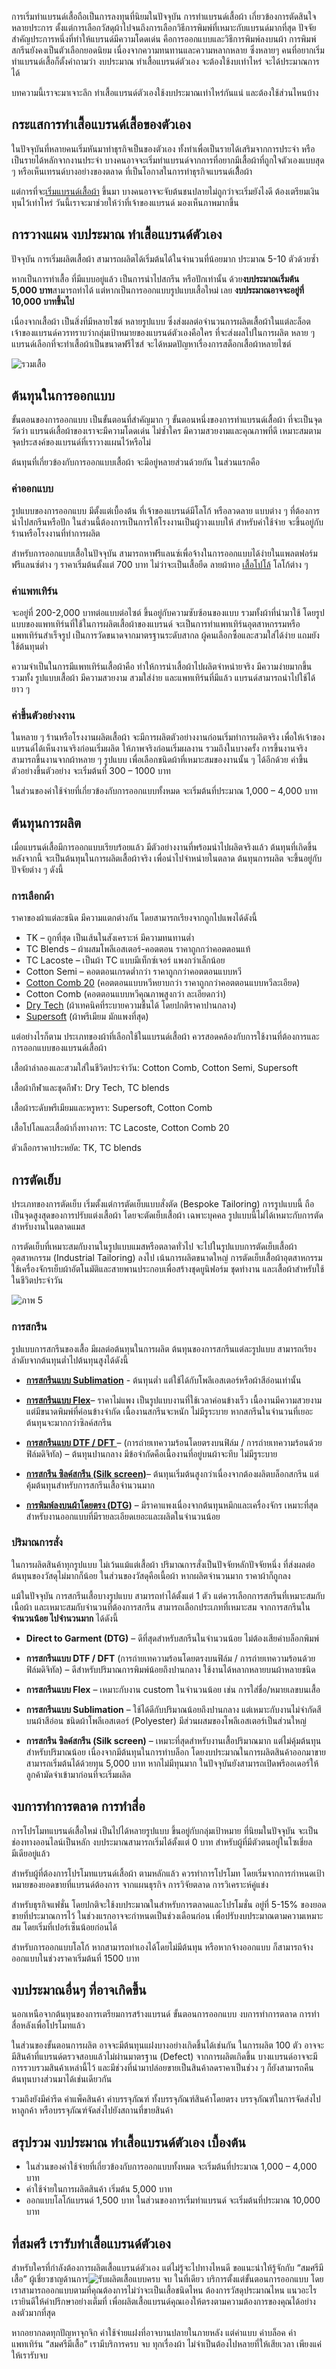 การเริ่มทำแบรนด์เสื้อถือเป็นการลงทุนที่นิยมในปัจจุบัน การทำแบรนด์เสื้อผ้า เกี่ยวข้องการตัดสินใจหลายประการ ตั้งแต่การเลือกวัสดุผ้าไปจนถึงการเลือกวิธีการพิมพ์ที่เหมาะกับแบรนด์มากที่สุด ปัจจัยสำคัญประการหนึ่งที่ทำให้แบรนด์มีความโดดเด่น คือการออกแบบและวิธีการพิมพ์ลงบนผ้า การพิมพ์สกรีนยังคงเป็นตัวเลือกยอดนิยม เนื่องจากความทนทานและความหลากหลาย ซึ่งหลายๆ คนที่อยากเริ่มทำแบรนด์เสื้อก็ตั้งคำถามว่า งบประมาณ ทำเสื้อแบรนด์ตัวเอง จะต้องใช้งบเท่าไหร่ จะได้ประมาณการได้

บทความนี้เราจะมาเจาะลึก ทำเสื้อแบรนด์ตัวเองใช้งบประมาณเท่าไหร่กันแน่ และต้องใช้ส่วนไหนบ้าง

## กระแสการทำเสื้อแบรนด์เสื้อของตัวเอง

ในปัจจุบันที่หลายคนเริ่มหันมาทำธุรกิจเป็นของตัวเอง ทั้งทำเพื่อเป็นรายได้เสริมจากการประจำ หรือเป็นรายได้หลักจากงานประจำ บางคนอาจจะเริ่มทำแบรนด์จากการที่อยากมีเสื้อผ้าที่ถูกใจตัวเองแบบสุด ๆ หรือเห็นเทรนด์บางอย่างของตลาด ที่เป็นโอกาสในการทำธุรกิจแบรนด์เสืื้อผ้า

แต่การที่จะ[เริ่มแบรนด์เสื้อผ้า](/how-to-start-your-own-tshirt-business)
ขึ้นมา บางคนอาจจะจับต้นชนปลายไม่ถูกว่าจะเริ่มยังไงดี ต้องเตรียมเงินทุนไว้เท่าไหร่ วันนี้เราจะมาช่วยให้ว่าที่เจ้าของแบรนด์ มองเห็นภาพมากขึ้น

## การวางแผน งบประมาณ ทำเสื้อแบรนด์ตัวเอง

ปัจจุบัน การเริ่มผลิตเสื้อผ้า สามารถผลิตได้เริ่มต้นได้ในจำนวนที่น้อยมาก ประมาณ 5-10 ตัวด้วยซ้ำ 

หากเป็นการทำเสื้อ ที่มีแบบอยู่แล้ว เป็นการนำไปสกรีน หรือปักเท่านั้น ด้วย**งบประมาณเริ่มต้น 5,000 บาท**สามารถทำได้ แต่หากเป็นการออกแบบรูปแบบเสื้อใหม่
เลย **งบประมาณอาจจะอยู่ที่ 10,000 บาทขึ้นไป**

เนื่องจากเสื้อผ้า เป็นสิ่งที่มีหลายไซต์ หลายรูปแบบ ซึ่งส่งผลต่อจำนวนการผลิตเสื้อผ้าในแต่ละล็อต เจ้าของแบรนด์ควรทราบว่ากลุ่มเป้าหมายของแบรนด์ตัวเองคือใคร ที่จะส่งผลไปในการผลิต หลาย ๆ แบรนด์เลือกที่จะทำเสื้อผ้าเป็นขนาดฟรีไซส์ จะได้หมดปัญหาเรื่องการสต็อกเสื้อผ้าหลายไซต์ 

![รวมเสื้อ](/blog/own-brand-budget-1.png)

## ต้นทุนในการออกแบบ

ขั้นตอนของการออกแบบ เป็นขั้นตอนที่สำคัญมาก ๆ ขั้นตอนหนึ่งของการทำแบรนด์เสื้อผ้า ที่จะเป็นจุดวัดว่า แบรนด์เสื้อผ้าของเราจะมีความโดดเด่น ไม่ซ้ำใคร มีความสวยงามและคุณภาพที่ดี เหมาะสมตามจุดประสงค์ของแบรนด์ที่เราวางแผนไว้หรือไม่ 

ต้นทุนที่เกี่ยวข้องกับการออกแบบเสื้อผ้า จะมีอยู่หลายส่วนด้วยกัน ในส่วนแรกคือ

### ค่าออกแบบ

รูปแบบของการออกแบบ มีตั้งแต่เบื้องต้น ที่เจ้าของแบรนด์มีโลโก้ หรือลวดลาย แบบต่าง ๆ ที่ต้องการนำไปสกรีนหรือปัก ในส่วนนี้ต้องการเป็นการให้โรงงานเป็นผู้วางแบบให้ สำหรับค่าใช้จ่าย จะขึ้นอยู่กับร้านหรือโรงงานที่ทำการผลิต 

สำหรับการออกแบบเสื้อในปัจจุบัน สามารถหาฟรีแลนซ์เพื่อจ้างในการออกแบบได้ง่ายในแพลตฟอร์มฟรีแลนซ์ต่าง ๆ ราคาเริ่มต้นตั้งแต่ 700 บาท ไม่ว่าจะเป็นเสื้อยืด ลายผ้าทอ [เสื้อโปโล้](/polo)
 โลโก้ต่าง ๆ 

### ค่าแพทเทิร์น

จะอยู่ที่ 200-2,000 บาทต่อแบบต่อไซต์ ขึ้นอยู่กับความซับซ้อนของแบบ รวมทั้งผ้าที่นำมาใช้ โดยรูปแบบของแพทเทิร์นที่ใช้ในการผลิตเสื้อผ้าของแบรนด์ จะเป็นการทำแพทเทิร์นอุตสาหกรรมหรือแพทเทิร์นสำเร็จรูป เป็นการวัดขนาดจากมาตรฐานระดับสากล ผู้คนเลือกซื้อและสวมใส่ได้ง่าย แถมยังใช้ต้นทุนต่ำ 

ความจำเป็นในการมีแพทเทิร์นเสื้อผ้าคือ ทำให้การนำเสื้อผ้าไปผลิตจำหน่ายจริง มีความง่ายมากขึ้น รวมทั้ง รูปแบบเสื้อผ้า มีความสวยงาม สวมใส่ง่าย และแพทเทิร์นที่มีแล้ว แบรนด์สามารถนำไปใช้ได้ยาว ๆ 

### ค่าขึ้นตัวอย่างงาน

ในหลาย ๆ ร้านหรือโรงงานผลิตเสื้อผ้า จะมีการผลิตตัวอย่างงานก่อนเริ่มทำการผลิตจริง เพื่อให้เจ้าของแบรนด์ได้เห็นงานจริงก่อนเริ่มผลิต ให้ภาพจริงก่อนเริ่มผลงาน รวมถึงในบางครั้ง การขึ้นงานจริง สามารถขึ้นงานจากผ้าหลาย ๆ รูปแบบ เพื่อเลือกชนิดผ้าที่เหมาะสมของงานนั้น ๆ ได้อีกด้วย  ค่าขึ้นตัวอย่างขึ้นตัวอย่าง จะเริ่มต้นที่ 300 – 1000 บาท

ในส่วนของค่าใช้จ่ายที่เกี่ยวข้องกับการออกแบบทั้งหมด จะเริ่มต้นที่ประมาณ 1,000 – 4,000 บาท

## ต้นทุนการผลิต

เมื่อแบรนด์เสื้อมีการออกแบบเรียบร้อยแล้ว มีตัวอย่างงานที่พร้อมนำไปผลิตจริงแล้ว ต้นทุนที่เกิดขึ้นหลังจากนี้ จะเป็นต้นทุนในการผลิตเสื้อผ้าจริง เพื่อนำไปจำหน่ายในตลาด ต้นทุนการผลิต จะขึ้นอยู่กับปัจจัยต่าง ๆ ดังนี้

### การเลือกผ้า

ราคาของผ้าแต่ละชนิด มีความแตกต่างกัน โดยสามารถเรียงจากถูกไปแพงได้ดังนี้

- TK – ถูกที่สุด เป็นเส้นในสังเคราะห์ มีความทนทานต่ำ
- TC Blends – ผ้าผสมโพลีเอสเตอร์-คอตตอน ราคาถูกกว่าคอตตอนแท้
- TC Lacoste – เป็นผ้า TC แบบมีเท็กซ์เจอร์ แพงกว่าเล็กน้อย
- Cotton Semi – คอตตอนเกรดต่ำกว่า ราคาถูกกว่าคอตตอนแบบหวี
- [Cotton Comb 20](/cotton-comb-20-t-shirt)
 (คอตตอนแบบหวีหยาบกว่า ราคาถูกกว่าคอตตอนแบบหวีละเอียด)
- Cotton Comb (คอตตอนแบบหวีคุณภาพสูงกว่า ละเอียดกว่า)
- [Dry Tech](/what-is-dry-tech-fabric-polo-shirt) (ผ้าเทคนิคที่ระบายความชื้นได้ โดยปกติราคาปานกลาง)
- [Supersoft](/what-is-supersoft) (ผ้าพรีเมียม มักแพงที่สุด)


แต่อย่างไรก็ตาม ประเภทของผ้าที่เลือกใช้ในแบรนด์เสื้อผ้า ควรสอดคล้องกับการใช้งานที่ต้องการและการออกแบบของแบรนด์เสื้อผ้า 

เสื้อผ้าลำลองและสวมใส่ในชีวิตประจำวัน: Cotton Comb, Cotton Semi, Supersoft

เสื้อผ้ากีฬาและชุดกีฬา: Dry Tech, TC blends

เสื้อผ้าระดับพรีเมียมและหรูหรา: Supersoft, Cotton Comb

เสื้อโปโลและเสื้อผ้ากึ่งทางการ: TC Lacoste, Cotton Comb 20

ตัวเลือกราคาประหยัด: TK, TC blends

## การตัดเย็บ

ประเภทของการตัดเย็บ เริ่มตั้งแต่การตัดเย็บแบบสั่งตัด (Bespoke Tailoring) การรูปแบบนี้ ถือเป็นจุดสูงสุดของการปรับแต่งเสื้อผ้า โดยจะตัดเย็บเสื้อผ้า เฉพาะบุคคล รูปแบบนี้ไม่ได้เหมาะกับการตัดสำหรับงานในตลาดแมส 

การตัดเย็บที่เหมาะสมกับงานในรูปแบบแมสหรือตลาดทั่วไป จะไปในรูปแบบการตัดเย็บเสื้อผ้าอุตสาหกรรม (Industrial Tailoring) ลงไป เน้นการผลิตขนาดใหญ่ การตัดเย็บเสื้อผ้าอุตสาหกรรมใช้เครื่องจักรเย็บผ้าอัตโนมัติและสายพานประกอบเพื่อสร้างชุดยูนิฟอร์ม ชุดทำงาน และเสื้อผ้าสำหรับใช้ในชีวิตประจำวัน

![ภาพ 5](/blog/own-brand-budget-2.png)

### การสกรีน

รูปแบบการสกรีนของเสื้อ มีผลต่อต้นทุนในการผลิต ต้นทุนของการสกรีนแต่ละรูปแบบ สามารถเรียงลำดับจากต้นทุนต่ำไปต้นทุนสูงได้ดังนี้

- **[การสกรีนแบบ Sublimation](/t-shirt-screen-printing-sublimation)** - ต้นทุนต่ำ แต่ใช้ได้กับโพลีเอสเตอร์หรือผ้าสีอ่อนเท่านั้น

- **[การสกรีนแบบ Flex](/what-is-flex-screen)**– ราคาไม่แพง เป็นรูปแบบงานที่ใช้เวลาค่อนข้างเร็ว เนื้องานมีความสวยงาม แต่มีขนาดพิมพ์ที่ค่อนข้างจำกัด เนื้องานสกรีนจะหนัก ไม่มีรูระบาย หากสกรีนในจำนวนที่เยอะ ต้นทุนจะมากกว่าซิลค์สกรีน

- **[การสกรีนแบบ DTF / DFT ](/what-is-dtg-vs-dtf)**– (การถ่ายเทความร้อนโดยตรงบนฟิล์ม / การถ่ายเทความร้อนด้วยฟิล์มดิจิทัล) – ต้นทุนปานกลาง มีข้อจำกัดคือเนื้องานที่อยู่บนผ้าจะทึบ ไม่มีรูระบาย

- **[การสกรีน ซิลค์สกรีน (Silk screen)](/what-is-silks-creen)**–  ต้นทุนเริ่มต้นสูงกว่าเนื่องจากต้องผลิตบล็อกสกรีน แต่คุ้มต้นทุนสำหรับการสกรีนเสื้อจำนวนมาก

- **[การพิมพ์ลงบนผ้าโดยตรง (DTG)](/what-is-dtg-screen)** – มีราคาแพงเนื่องจากต้นทุนหมึกและเครื่องจักร เหมาะที่สุดสำหรับงานออกแบบที่มีรายละเอียดเยอะและผลิตในจำนวนน้อย

### ปริมาณการสั่ง

ในการผลิตสินค้าทุกรูปแบบ ไม่เว้นแม้แต่เสื้อผ้า ปริมาณการสั่งเป็นปัจจัยหลักปัจจัยหนึ่ง ที่ส่งผลต่อต้นทุนของวัสดุไม่มากก็น้อย ในส่วนของวัสดุคือเนื้อผ้า หากผลิตจำนวนมาก ราคาผ้าก็ถูกลง

แม้ในปัจจุบัน การสกรีนเสื้อบางรูปแบบ สามารถทำได้ตั้งแต่ 1 ตัว แต่ควรเลือกการสกรีนที่เหมาะสมกับเนื้อผ้า และเหมาะสมกับจำนวนที่ต้องการสกรีน สามารถเลือกประเภทที่เหมาะสม จากการสกรีนใน**จำนวนน้อย ไปจำนวนมาก** ได้ดังนี้

- **Direct to Garment (DTG)** – ดีที่สุดสำหรับสกรีนในจำนวนน้อย  ไม่ต้องเสียค่าบล็อกพิมพ์

- **การสกรีนแบบ DTF / DFT** (การถ่ายเทความร้อนโดยตรงบนฟิล์ม / การถ่ายเทความร้อนด้วยฟิล์มดิจิทัล) – ดีสำหรับปริมาณการพิมพ์น้อยถึงปานกลาง ใช้งานได้หลากหลายบนผ้าหลายชนิด

- **การสกรีนแบบ Flex**  – เหมาะกับงาน custom ในจำนวนน้อย เช่น การใส่ชื่อ/หมายเลขบนเสื้อ

- **การสกรีนแบบ Sublimation**  – ใช้ได้ดีกับปริมาณน้อยถึงปานกลาง แต่เหมาะกับงานไม่จำกัดสี บนผ้าสีอ่อน ชนิดผ้าโพลีเอสเตอร์ (Polyester) มีส่วนผสมของโพลีเอสเตอร์เป็นส่วนใหญ่

- **การสกรีน ซิลค์สกรีน (Silk screen)** – เหมาะที่สุดสำหรับงานเสื้อปริมาณมาก แต่ไม่คุ้มต้นทุนสำหรับปริมาณน้อย เนื่องจากมีต้นทุนในการทำบล็อก
โดยงบประมาณในการผลิตสินค้าออกมาขาย สามารถเริ่มต้นได้ด้วยทุน 5,000 บาท หากไม่มีทุนมาก ในปัจจุบันยังสามารถเปิดพรีออเดอร์ให้ลูกค้ามัดจำเข้ามาก่อนที่จะเริ่มผลิต 

## งบการทำการตลาด การทำสื่อ

การโปรโมทแบรนด์เสื้อใหม่ เป็นไปได้หลายรูปแบบ ขึ้นอยู่กับกลุ่มเป้าหมาย ที่นิยมในปัจจุบัน จะเป็นช่องทางออนไลน์เป็นหลัก งบประมาณสามารถเริ่มได้ตั้งแต่ 0 บาท สำหรับผู้ที่มีตัวตนอยู่ในโซเชี่ยลมีเดียอยู่แล้ว 

สำหรับผู้ที่ต้องการโปรโมทแบรนด์เสื้อผ้า ตามหลักแล้ว ควรทำการโปรโมท โดยเริ่มจากการกำหนดเป้าหมายของยอดขายที่แบรนด์ต้องการ จากแผนธุรกิจ การวิจัยตลาด การวิเคราะห์คู่แข่ง 

สำหรับธุรกิจแฟชั่น โดยปกติจะใช้งบประมาณในสำหรับการตลาดและโปรโมชั่น อยู่ที่ 5-15% ของยอดขายที่ประมาณการไว้ ในช่วงแรกอาจจะกำหนดเป็นช่วงเดือนก่อน เพื่อปรับงบประมาณตามความเหมาะสม โดยเริ่มที่เปอร์เซ็นน้อยก่อนได้

สำหรับการออกแบบโลโก้ หากสามารถทำเองได้โดยไม่มีต้นทุน หรือหากจ้างออกแบบ ก็สามารถจ้างออกแบบในช่วงราคาเริ่มต้นที่ 1500 บาท

## งบประมาณอื่นๆ ที่อาจเกิดขึ้น

นอกเหนือจากต้นทุนของการเตรียมการสร้างแบรนด์ ขั้นตอนการออกแบบ งบการทำการตลาด การทำสื่อหลังเพื่อโปรโมทแล้ว

ในส่วนของขั้นตอนการผลิต อาจจะมีต้นทุนแฝงบางอย่างเกิดชึ้นได้เช่นกัน ในการผลิต 100 ตัว อาจจะมีสินค้าที่แบรนด์ตรวจสอบแล้วไม่ผ่านมาตรฐาน (Defect) จากการผลิตเกิดขึ้น บางแบรนด์อาจจะมีการรวบรวมสินค้าเหล่านี้ไว้ และมีช่วงที่นำมาปล่อยขายเป็นสินค้าลดราคาเป็นช่วง ๆ ก็ยังสามารถคืนต้นทุนบางส่วนมาได้เช่นเดียวกัน

รวมถึงยังมีค่ารีด ค่าแพ็คสินค้า ค่าบรรจุภัณฑ์ ทั้งบรรจุภัณฑ์สินค้าโดยตรง บรรจุภัณฑ์ในการจัดส่งไปหาลูกค้า หรือบรรจุภัณฑ์จัดส่งไปยังสถานที่ขายสินค้า

## สรุปรวม งบประมาณ ทำเสื้อแบรนด์ตัวเอง เบื้องต้น

- ในส่วนของค่าใช้จ่ายที่เกี่ยวข้องกับการออกแบบทั้งหมด จะเริ่มต้นที่ประมาณ 1,000 – 4,000 บาท
- ค่าใช้จ่ายในการผลิตสินค้า เริ่มต้น 5,000 บาท
- ออกแบบโลโก้แบรนด์ 1,500 บาท
ในส่วนของการเริ่มทำแบรนด์ จะเริ่มต้นที่ประมาณ 10,000 บาท

## ที่สมศรี เรารับทำเสื้อแบรนด์ตัวเอง

สำหรับใครที่กำลังต้องการผลิตเสื้อแบรนด์ตัวเอง แต่ไม่รู้จะไปทางไหนดี ขอแนะนำให้รู้จักกับ   “สมศรีมีเสื้อ” ผู้เชี่ยวชาญด้านการ![รับผลิตเสื้อแบบครบ จบ ในที่เดียว ](https://somsritshirt.com/)
บริการตั้งแต่ขั้นตอนการออกแบบ โดยเราสามารถออกแบบตามที่คุณต้องการไม่ว่าจะเป็นเสื้อชนิดไหน ต้องการวัสดุประมาณไหน แนวอะไร เรายินดีให้คำปรึกษาอย่างเต็มที่ เพื่อผลิตเสื้อแบรนด์คุณเองให้ตรงตามความต้องการของคุณได้อย่างลงตัวมากที่สุด

หากอยากลดทุกปัญหาจุกจิก ค่าใช้จ่ายแฝงที่อาจบานปลายในภายหลัง แต่ค่าแบบ ค่าบล็อค ค่าแพทเทิร์น “สมศรีมีเสื้อ” เรามีบริการครบ จบ ทุกเรื่องผ้า ไม่จำเป็นต้องไปหลายที่ให้เสียเวลา เพียงแค่ให้เรารับจบ 